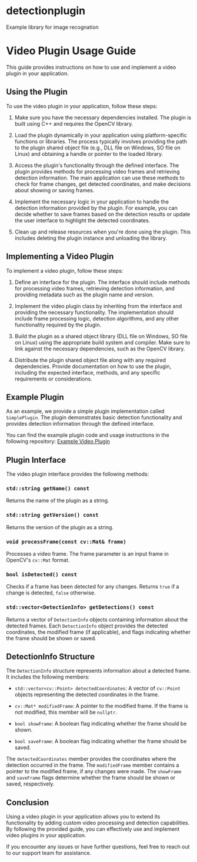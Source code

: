# detectionplugin
Example library for image recognation

# Video Plugin Usage Guide

This guide provides instructions on how to use and implement a video plugin in your application.

## Using the Plugin

To use the video plugin in your application, follow these steps:

1. Make sure you have the necessary dependencies installed. The plugin is built using C++ and requires the OpenCV library.

2. Load the plugin dynamically in your application using platform-specific functions or libraries. The process typically involves providing the path to the plugin shared object file (e.g., DLL file on Windows, SO file on Linux) and obtaining a handle or pointer to the loaded library.

3. Access the plugin's functionality through the defined interface. The plugin provides methods for processing video frames and retrieving detection information. The main application can use these methods to check for frame changes, get detected coordinates, and make decisions about showing or saving frames.

4. Implement the necessary logic in your application to handle the detection information provided by the plugin. For example, you can decide whether to save frames based on the detection results or update the user interface to highlight the detected coordinates.

5. Clean up and release resources when you're done using the plugin. This includes deleting the plugin instance and unloading the library.

## Implementing a Video Plugin

To implement a video plugin, follow these steps:

1. Define an interface for the plugin. The interface should include methods for processing video frames, retrieving detection information, and providing metadata such as the plugin name and version.

2. Implement the video plugin class by inheriting from the interface and providing the necessary functionality. The implementation should include frame processing logic, detection algorithms, and any other functionality required by the plugin.

3. Build the plugin as a shared object library (DLL file on Windows, SO file on Linux) using the appropriate build system and compiler. Make sure to link against the necessary dependencies, such as the OpenCV library.

4. Distribute the plugin shared object file along with any required dependencies. Provide documentation on how to use the plugin, including the expected interface, methods, and any specific requirements or considerations.

## Example Plugin

As an example, we provide a simple plugin implementation called `SimplePlugin`. The plugin demonstrates basic detection functionality and provides detection information through the defined interface.

You can find the example plugin code and usage instructions in the following repository: [Example Video Plugin](https://github.com/example-plugin-repo)

## Plugin Interface

The video plugin interface provides the following methods:

### `std::string getName() const`

Returns the name of the plugin as a string.

### `std::string getVersion() const`

Returns the version of the plugin as a string.

### `void processFrame(const cv::Mat& frame)`

Processes a video frame. The frame parameter is an input frame in OpenCV's `cv::Mat` format.

### `bool isDetected() const`

Checks if a frame has been detected for any changes. Returns `true` if a change is detected, `false` otherwise.

### `std::vector<DetectionInfo> getDetections() const`

Returns a vector of `DetectionInfo` objects containing information about the detected frames. Each `DetectionInfo` object provides the detected coordinates, the modified frame (if applicable), and flags indicating whether the frame should be shown or saved.

## DetectionInfo Structure

The `DetectionInfo` structure represents information about a detected frame. It includes the following members:

- `std::vector<cv::Point> detectedCoordinates`: A vector of `cv::Point` objects representing the detected coordinates in the frame.

- `cv::Mat* modifiedFrame`: A pointer to the modified frame. If the frame is not modified, this member will be `nullptr`.

- `bool showFrame`: A boolean flag indicating whether the frame should be shown.

- `bool saveFrame`: A boolean flag indicating whether the frame should be saved.

The `detectedCoordinates` member provides the coordinates where the detection occurred in the frame. The `modifiedFrame` member contains a pointer to the modified frame, if any changes were made. The `showFrame` and `saveFrame` flags determine whether the frame should be shown or saved, respectively.

## Conclusion

Using a video plugin in your application allows you to extend its functionality by adding custom video processing and detection capabilities. By following the provided guide, you can effectively use and implement video plugins in your application.

If you encounter any issues or have further questions, feel free to reach out to our support team for assistance.

